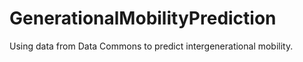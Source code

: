 # GenerationalMobilityPrediction
Using data from Data Commons to predict intergenerational mobility. 
